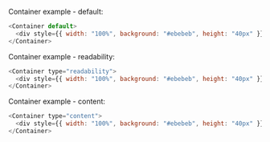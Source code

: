 Container example - default:

```js
<Container default>
  <div style={{ width: "100%", background: "#ebebeb", height: "40px" }} />
</Container>
```

Container example - readability:

```js
<Container type="readability">
  <div style={{ width: "100%", background: "#ebebeb", height: "40px" }} />
</Container>
```

Container example - content:

```js
<Container type="content">
  <div style={{ width: "100%", background: "#ebebeb", height: "40px" }} />
</Container>
```
